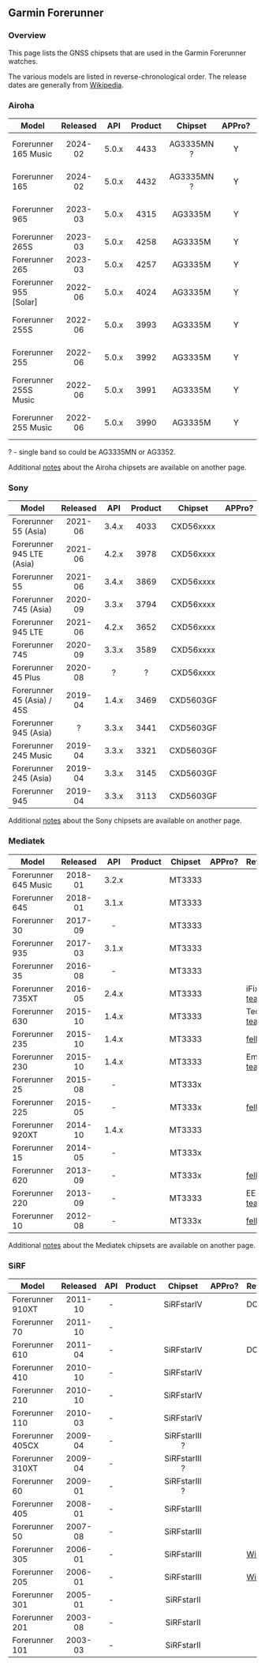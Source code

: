 ## Garmin Forerunner

### Overview

This page lists the GNSS chipsets that are used in the Garmin Forerunner watches.

The various models are listed in reverse-chronological order. The release dates are generally from [Wikipedia](https://en.wikipedia.org/wiki/Garmin_Forerunner#Release_history).



### Airoha

| Model                       | Released   | API | Product | Chipset | APPro? | References |
| --------------------------- | :--------: | :--------: | :--------: | :--------: | :--------: | --------------------------- |
| Forerunner 165 Music      | 2024-02 | 5.0.x | 4433 | AG3335MN ? | Y | Garmin [manual](https://www8.garmin.com/manuals/webhelp/GUID-607F08F6-33FC-40BF-9727-84E54043D82D/EN-US/GUID-E01D9421-9E1B-4D85-81A0-46C6DCFAA9E4.html) + [the5krunner](https://the5krunner.com/2024/03/02/garmin-forerunner-165-review-specifications/) |
| Forerunner 165 | 2024-02 | 5.0.x | 4432 | AG3335MN ? | Y | Garmin [manual](https://www8.garmin.com/manuals/webhelp/GUID-607F08F6-33FC-40BF-9727-84E54043D82D/EN-US/GUID-E01D9421-9E1B-4D85-81A0-46C6DCFAA9E4.html) + [the5krunner](https://the5krunner.com/2024/03/02/garmin-forerunner-165-review-specifications/) |
| Forerunner 965              | 2023-03 | 5.0.x | 4315 | AG3335M | Y | Garmin [manual](https://www8.garmin.com/manuals/webhelp/GUID-0221611A-992D-495E-8DED-1DD448F7A066/EN-US/GUID-E01D9421-9E1B-4D85-81A0-46C6DCFAA9E4.html) + [TechInsights](https://www.techinsights.com/blog/deep-dive-teardown-garmin-forerunner-965-a04578-smartwatch) |
| Forerunner 265S       | 2023-03 | 5.0.x | 4258 | AG3335M | Y | Garmin [manual](https://www8.garmin.com/manuals/webhelp/GUID-F41EAFB3-6CC9-42DE-9C6C-9E358DBB0671/EN-US/GUID-E01D9421-9E1B-4D85-81A0-46C6DCFAA9E4.html) |
| Forerunner 265 | 2023-03 | 5.0.x | 4257 | AG3335M | Y | Garmin [manual](https://www8.garmin.com/manuals/webhelp/GUID-F41EAFB3-6CC9-42DE-9C6C-9E358DBB0671/EN-US/GUID-E01D9421-9E1B-4D85-81A0-46C6DCFAA9E4.html) |
| Forerunner 955 [Solar] | 2022-06 | 5.0.x | 4024 | AG3335M | Y | Garmin [manual](https://www8.garmin.com/manuals/webhelp/GUID-9D99A9D4-467A-4F1A-A0EA-023184FEA3DD/EN-US/GUID-E01D9421-9E1B-4D85-81A0-46C6DCFAA9E4.html) + [reddit](https://www.reddit.com/r/GarminWatches/comments/126v3m7/comment/jebutnb/) |
| Forerunner 255S | 2022-06 | 5.0.x | 3993 | AG3335M | Y | Garmin [manual](https://www8.garmin.com/manuals/webhelp/GUID-676967A0-1B23-4384-9BC9-76F3D643F1C8/EN-US/GUID-E01D9421-9E1B-4D85-81A0-46C6DCFAA9E4.html) + DCR [review](https://www.dcrainmaker.com/2022/06/garmin-forerunner-255-review-multisport.html) |
| Forerunner 255 | 2022-06 | 5.0.x | 3992 | AG3335M | Y | Garmin [manual](https://www8.garmin.com/manuals/webhelp/GUID-676967A0-1B23-4384-9BC9-76F3D643F1C8/EN-US/GUID-E01D9421-9E1B-4D85-81A0-46C6DCFAA9E4.html) + DCR [review](https://www.dcrainmaker.com/2022/06/garmin-forerunner-255-review-multisport.html) |
| Forerunner 255S Music | 2022-06 | 5.0.x | 3991 | AG3335M | Y | Garmin [manual](https://www8.garmin.com/manuals/webhelp/GUID-676967A0-1B23-4384-9BC9-76F3D643F1C8/EN-US/GUID-E01D9421-9E1B-4D85-81A0-46C6DCFAA9E4.html) + DCR [review](https://www.dcrainmaker.com/2022/06/garmin-forerunner-255-review-multisport.html) |
| Forerunner 255 Music | 2022-06 | 5.0.x | 3990 | AG3335M | Y | Garmin [manual](https://www8.garmin.com/manuals/webhelp/GUID-676967A0-1B23-4384-9BC9-76F3D643F1C8/EN-US/GUID-E01D9421-9E1B-4D85-81A0-46C6DCFAA9E4.html) + DCR [review](https://www.dcrainmaker.com/2022/06/garmin-forerunner-255-review-multisport.html) |

? - single band so could be AG3335MN or AG3352.

Additional [notes](../../../chipsets/airoha/devices.md) about the Airoha chipsets are available on another page.



### Sony

| Model                       | Released   | API | Product | Chipset | APPro? | References |
| --------------------------- | :--------: | :--------: | :--------: | :--------: | :--------: | --------------------------- |
| Forerunner 55 (Asia)        | 2021-06 | 3.4.x | 4033 | CXD56xxxx |  | Garmin [forum](https://forums.garmin.com/developer/connect-iq/f/discussion/271658/what-is-it-fr158) |
| Forerunner 945 LTE (Asia) | 2021-06 | 4.2.x | 3978 | CXD56xxxx | | |
| Forerunner 55 | 2021-06 | 3.4.x | 3869 | CXD56xxxx | | |
| Forerunner 745 (Asia)     | 2020-09 | 3.3.x | 3794 | CXD56xxxx |  |  |
| Forerunner 945 LTE          | 2021-06 | 4.2.x | 3652 | CXD56xxxx |  |  |
| Forerunner 745 | 2020-09 | 3.3.x | 3589 | CXD56xxxx | | |
| Forerunner 45 Plus | 2020-08 | ? | ? | CXD56xxxx |  | |
| Forerunner 45 (Asia) / 45S | 2019-04 | 1.4.x | 3469 | CXD5603GF |  |  |
| Forerunner 945 (Asia) | ? | 3.3.x | 3441 | CXD5603GF | | |
| Forerunner 245 Music | 2019-04 | 3.3.x | 3321 | CXD5603GF | | iFixit [teardown](https://www.ifixit.com/Teardown/Garmin+Forerunner+245+Music+Teardown/150396?srsltid=AfmBOoqg114zv10EakWr_a1-HPvIx9ZS2-FD9lbg5X57jVdyvS60z2Vz) |
| Forerunner 245 (Asia) | 2019-04 | 3.3.x | 3145 | CXD5603GF |  |  |
| Forerunner 945       | 2019-04 | 3.3.x | 3113 | CXD5603GF |  |            |

Additional [notes](../../../chipsets/sony/devices.md) about the Sony chipsets are available on another page.



### Mediatek

| Model                       | Released   | API | Product | Chipset | APPro? | References |
| --------------------------- | :--------: | :--------: | :--------: | :--------: | :--------: | --------------------------- |
| Forerunner 645 Music | 2018-01 | 3.2.x |  | MT3333 |  | |
| Forerunner 645 | 2018-01 | 3.1.x |  | MT3333 |  |  |
| Forerunner 30               | 2017-09 | - |  | MT3333 |  |  |
| Forerunner 935              | 2017-03 | 3.1.x |  | MT3333 |  |  |
| Forerunner 35               | 2016-08 | - |  | MT3333 |  |  |
| Forerunner 735XT            | 2016-05 | 2.4.x |  | MT3333 |  | iFixit [teardown](https://www.ifixit.com/Teardown/Garmin+Forerunner+735XT+Teardown/117852) |
| Forerunner 630              | 2015-10 | 1.4.x |  | MT3333 |  | Tech T [teardown](https://youtu.be/WdbPKmjUrKc?t=114) |
| Forerunner 235        | 2015-10 | 1.4.x |  | MT3333 |  | [fellrnr.com](https://fellrnr.com/wiki/GPS_Accuracy-summary) |
| Forerunner 230 | 2015-10 | 1.4.x |  | MT3333 |  | Embedded [teardown](https://embeddedcomputing.com/27555-tear-down-garmin-forerunner-230-gps-running-watch/) |
| Forerunner 25               | 2015-08 | - |  | MT333x |  |  |
| Forerunner 225              | 2015-05 | - |  | MT333x |  | [fellrnr.com](https://fellrnr.com/wiki/GPS_Accuracy-summary) |
| Forerunner 920XT            | 2014-10 | 1.4.x |  | MT3333 |  |  |
| Forerunner 15               | 2014-05 | - |  | MT333x |  |  |
| Forerunner 620              | 2013-09 | - |  | MT333x |  | [fellrnr.com](https://fellrnr.com/wiki/GPS_Accuracy-summary) |
| Forerunner 220              | 2013-09 | - |  | MT3333 |  | EE World [teardown](https://www.eeworldonline.com/teardown-garmin-forerunner-220-sport-watch-heart-monitor/) |
| Forerunner 10    | 2012-08 | - |  | MT333x |  | [fellrnr.com](https://fellrnr.com/wiki/GPS_Accuracy-summary) |

Additional [notes](../../../chipsets/mediatek/devices.md) about the Mediatek chipsets are available on another page.




### SiRF

| Model                       | Released   | API | Product | Chipset | APPro? | References |
| --------------------------- | :--------: | :--------: | :--------: | :--------: | :--------: | --------------------------- |
| Forerunner 910XT | 2011-10 | - |  | SiRFstarIV |  | DCR [review](https://www.dcrainmaker.com/2011/10/garmin-forerunner-910xt-in-depth-review.html) |
| Forerunner 70 | 2011-10 | - | |  | |  |
| Forerunner 610   | 2011-04 | - |  | SiRFstarIV |  | DCR [review](https://www.dcrainmaker.com/2011/04/garmin-forerunner-610-in-depth-review.html) |
| Forerunner 410   | 2010-10 | - |  | SiRFstarIV |  |  |
| Forerunner 210   | 2010-10 | - |  | SiRFstarIV |  |  |
| Forerunner 110   | 2010-03 | - |  | SiRFstarIV |  |  |
| Forerunner 405CX | 2009-04 | - |  | SiRFstarIII ? |  |  |
| Forerunner 310XT | 2009-04 | - |  | SiRFstarIII ? |  |  |
| Forerunner 60    | 2009-01 | - |  | SiRFstarIII ? |  |  |
| Forerunner 405   | 2008-01 | - |  | SiRFstarIII |  |  |
| Forerunner 50    | 2007-08 | - |  | SiRFstarIII |  |  |
| Forerunner 305   | 2006-01 | - |  | SiRFstarIII |  | [Wikipedia](https://en.wikipedia.org/wiki/Garmin_Forerunner#Models) |
| Forerunner 205   | 2006-01 | - |  | SiRFstarIII |  | [Wikipedia](https://en.wikipedia.org/wiki/Garmin_Forerunner#Models) |
| Forerunner 301   | 2005-01 | - |  | SiRFstarII |  |  |
| Forerunner 201   | 2003-08 | - |  | SiRFstarII |  |  |
| Forerunner 101   | 2003-03 | - |  | SiRFstarII |  |  |

